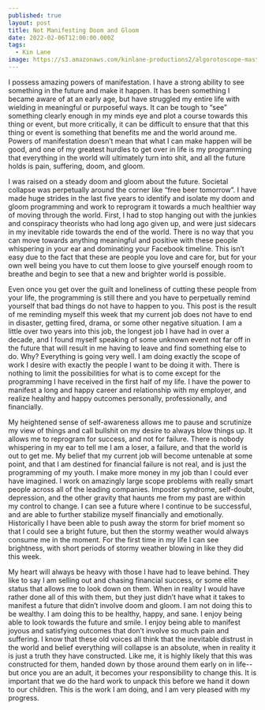 ```yaml
---
published: true
layout: post
title: Not Manifesting Doom and Gloom
date: 2022-02-06T12:00:00.000Z
tags:
  - Kin Lane
image: https://s3.amazonaws.com/kinlane-productions2/algorotoscope-master/stories-new-kin-mountain-feed-people.jpg
---
```

I possess amazing powers of manifestation. I have a strong ability to see something in the future and make it happen. It has been something I became aware of at an early age, but have struggled my entire life with wielding in meaningful or purposeful ways. It can be tough to “see” something clearly enough in my minds eye and plot a course towards this thing or event, but more critically, it can be difficult to ensure that that this thing or event is something that benefits me and the world around me. Powers of manifestation doesn’t mean that what I can make happen will be good, and one of my greatest hurdles to get over in life is my programming that everything in the world will ultimately turn into shit, and all the future holds is pain, suffering, doom, and gloom. 

I was raised on a steady doom and gloom about the future. Societal collapse was perpetually around the corner like “free beer tomorrow”. I have made huge strides in the last five years to identify and isolate my doom and gloom programming and work to reprogram it towards a much healthier way of moving through the world. First, I had to stop hanging out with the junkies and conspiracy theorists who had long ago given up, and were just sidecars in my inevitable ride towards the end of the world. There is no way that you can move towards anything meaningful and positive with these people whispering in your ear and dominating your Facebook timeline. This isn’t easy due to the fact that these are people you love and care for, but for your own well being you have to cut them loose to give yourself enough room to breathe and begin to see that a new and brighter world is possible. 

Even once you get over the guilt and loneliness of cutting these people from your life, the programming is still there and you have to perpetually remind yourself that bad things do not have to happen to you. This post is the result of me reminding myself this week that my current job does not have to end in disaster, getting fired, drama, or some other negative situation. I am a little over two years into this job, the longest job I have had in over a decade, and I found myself speaking of some unknown event not far off in the future that will result in me having to leave and find something else to do. Why? Everything is going very well. I am doing exactly the scope of work I desire with exactly the people I want to be doing it with. There is nothing to limit the possibilities for what is to come except for the programming I have received in the first half of my life. I have the power to manifest a long and happy career and relationship with my employer, and realize healthy and happy outcomes personally, professionally, and financially.

My heightened sense of self-awareness allows me to pause and scrutinize my view of things and call bullshit on my desire to always blow things up. It allows me to reprogram for success, and not for failure. There is nobody whispering in my ear to tell me I am a loser, a failure, and that the world is out to get me. My belief that my current job will become untenable at some point, and that I am destined for financial failure is not real, and is just the programming of my youth. I make more money in my job than I could ever have imagined. I work on amazingly large scope problems with really smart people across all of the leading companies. Imposter syndrome, self-doubt, depression, and the other gravity that haunts me from my past are within my control to change. I can see a future where I continue to be successful, and are able to further stabilize myself financially and emotionally. Historically I have been able to push away the storm for brief moment so that I could see a bright future, but then the stormy weather would always consume me in the moment. For the first time in my life I can see brightness, with short periods of stormy weather blowing in like they did this week.

My heart will always be heavy with those I have had to leave behind. They like to say I am selling out and chasing financial success, or some elite status that allows me to look down on them. When in reality I would have rather done all of this with them, but they just didn’t have what it takes to manifest a future that didn’t involve doom and gloom. I am not doing this to be wealthy. I am doing this to be healthy, happy, and sane. I enjoy being able to look towards the future and smile. I enjoy being able to manifest joyous and satisfying outcomes that don’t involve so much pain and suffering. I know that these old voices all think that the inevitable distrust in the world and belief everything will collapse is an absolute, when in reality it is just a truth they have constructed. Like me, it is highly likely that this was constructed for them, handed down by those around them early on in life--but once you are an adult, it becomes your responsibility to change this. It is important that we do the hard work to unpack this before we hand it down to our children. This is the work I am doing, and I am very pleased with my progress. 